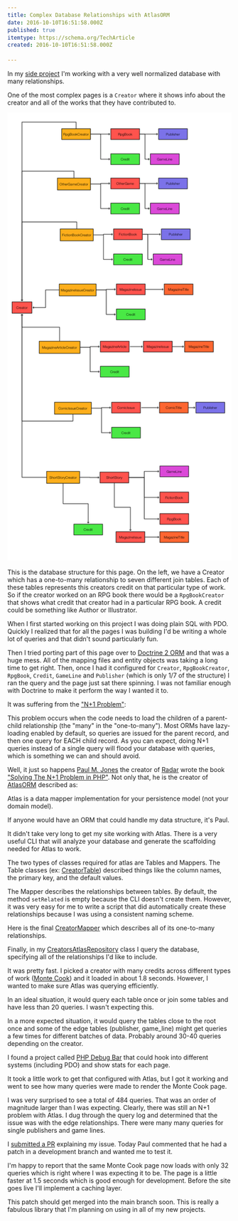```yaml
---
title: Complex Database Relationships with AtlasORM
date: 2016-10-10T16:51:58.000Z
published: true
itemtype: https://schema.org/TechArticle
created: 2016-10-10T16:51:58.000Z

---
```


In my [side project](https://github.com/andrewshell/pen-paper-2) I'm working with a very well normalized database with many relationships.

One of the most complex pages is a `Creator` where it shows info about the creator and all of the works that they have contributed to.

![creatordiagram](img/creator-diagram.png)

This is the database structure for this page.  On the left, we have a Creator which has a one-to-many relationship to seven different join tables. Each of these tables represents this creators credit on that particular type of work.  So if the creator worked on an RPG book there would be a `RpgBookCreator` that shows what credit that creator had in a particular RPG book. A credit could be something like Author or Illustrator.

When I first started working on this project I was doing plain SQL with PDO. Quickly I realized that for all the pages I was building I'd be writing a whole lot of queries and that didn't sound particularly fun.

Then I tried porting part of this page over to [Doctrine 2 ORM](https://www.doctrine-project.org/projects/orm.html) and that was a huge mess.  All of the mapping files and entity objects was taking a long time to get right. Then, once I had it configured for `Creator`, `RpgBookCreator`, `RpgBook`, `Credit`, `GameLine` and `Publisher` (which is only 1/7 of the structure) I ran the query and the page just sat there spinning. I was not familiar enough with Doctrine to make it perform the way I wanted it to.

It was suffering from the ["N+1 Problem"](https://www.sitepoint.com/silver-bullet-n1-problem/):

This problem occurs when the code needs to load the children of a parent-child relationship (the "many" in the "one-to-many"). Most ORMs have lazy-loading enabled by default, so queries are issued for the parent record, and then one query for EACH child record. As you can expect, doing N+1 queries instead of a single query will flood your database with queries, which is something we can and should avoid.

Well, it just so happens [Paul M. Jones](http://paul-m-jones.com/) the creator of [Radar](/essays/radar-under-the-hood/) wrote the book ["Solving The N+1 Problem in PHP"](https://leanpub.com/sn1php). Not only that, he is the creator of [AtlasORM](https://github.com/atlasphp/Atlas.Orm) described as:

Atlas is a data mapper implementation for your persistence model (not your domain model).

If anyone would have an ORM that could handle my data structure, it's Paul.

It didn't take very long to get my site working with Atlas. There is a very useful CLI that will analyze your database and generate the scaffolding needed for Atlas to work.

The two types of classes required for atlas are Tables and Mappers. The Table classes (ex: [CreatorTable](https://github.com/andrewshell/pen-paper-2/blob/0.1.0/src/Persistence/DataSource/Creator/CreatorTable.php)) described things like the column names, the primary key, and the default values.

The Mapper describes the relationships between tables. By default, the method `setRelated` is empty because the CLI doesn't create them.  However, it was very easy for me to write a script that did automatically create these relationships because I was using a consistent naming scheme.

Here is the final [CreatorMapper](https://github.com/andrewshell/pen-paper-2/blob/0.1.0/src/Persistence/DataSource/Creator/CreatorMapper.php) which describes all of its one-to-many relationships.

Finally, in my [CreatorsAtlasRepository](https://github.com/andrewshell/pen-paper-2/blob/0.1.0/src/Persistence/CreatorsAtlasRepository.php#L33-L127) class I query the database, specifying all of the relationships I'd like to include.

It was pretty fast. I picked a creator with many credits across different types of work ([Monte Cook](https://en.wikipedia.org/wiki/Monte_Cook)) and it loaded in about 1.8 seconds. However, I wanted to make sure Atlas was querying efficiently.

In an ideal situation, it would query each table once or join some tables and have less than 20 queries. I wasn't expecting this.

In a more expected situation, it would query the tables close to the root once and some of the edge tables (publisher, game_line) might get queries a few times for different batches of data. Probably around 30-40 queries depending on the creator.

I found a project called [PHP Debug Bar](http://phpdebugbar.com/) that could hook into different systems (including PDO) and show stats for each page.

It took a little work to get that configured with Atlas, but I got it working and went to see how many queries were made to render the Monte Cook page.

I was very surprised to see a total of 484 queries. That was an order of magnitude larger than I was expecting. Clearly, there was still an N+1 problem with Atlas.  I dug through the query log and determined that the issue was with the edge relationships.  There were many many queries for single publishers and game lines.

I [submitted a PR](https://github.com/atlasphp/Atlas.Orm/issues/28) explaining my issue. Today Paul commented that he had a patch in a development branch and wanted me to test it.

I'm happy to report that the same Monte Cook page now loads with only 32 queries which is right where I was expecting it to be. The page is a little faster at 1.5 seconds which is good enough for development. Before the site goes live I'll implement a caching layer.

This patch should get merged into the main branch soon. This is really a fabulous library that I'm planning on using in all of my new projects.

